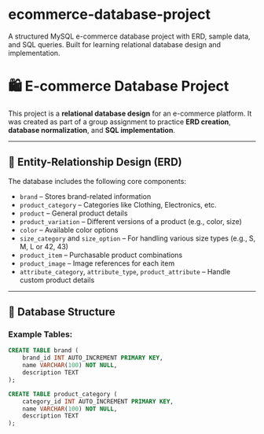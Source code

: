 # ecommerce-database-project
A structured MySQL e-commerce database project with ERD, sample data, and SQL queries. Built for learning relational database design and implementation.
# 🛍️ E-commerce Database Project

This project is a **relational database design** for an e-commerce platform. It was created as part of a group assignment to practice **ERD creation**, **database normalization**, and **SQL implementation**.

---

## 📐 Entity-Relationship Design (ERD)

The database includes the following core components:

- `brand` – Stores brand-related information
- `product_category` – Categories like Clothing, Electronics, etc.
- `product` – General product details
- `product_variation` – Different versions of a product (e.g., color, size)
- `color` – Available color options
- `size_category` and `size_option` – For handling various size types (e.g., S, M, L or 42, 43)
- `product_item` – Purchasable product combinations
- `product_image` – Image references for each item
- `attribute_category`, `attribute_type`, `product_attribute` – Handle custom product details

---

## 🧱 Database Structure

### Example Tables:
```sql
CREATE TABLE brand (
    brand_id INT AUTO_INCREMENT PRIMARY KEY,
    name VARCHAR(100) NOT NULL,
    description TEXT
);

CREATE TABLE product_category (
    category_id INT AUTO_INCREMENT PRIMARY KEY,
    name VARCHAR(100) NOT NULL,
    description TEXT
);
